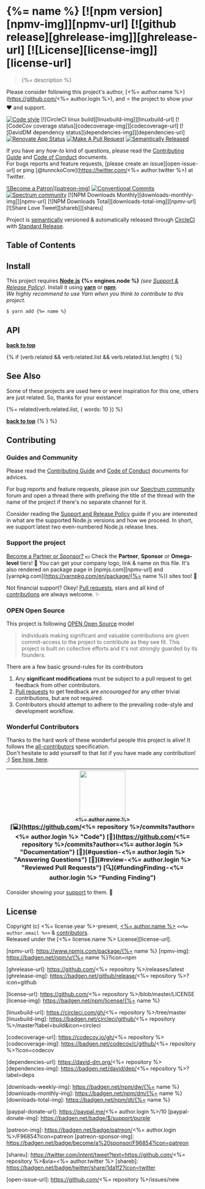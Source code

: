 # {%= name %} [![npm version][npmv-img]][npmv-url] [![github release][ghrelease-img]][ghrelease-url] [![License][license-img]][license-url]

> {%= description %}

Please consider following this project's author, [<%= author.name %>](https://github.com/<%= author.login %>), and :star: the project to show your :heart: and support.

<div id="thetop"></div>

[![Code style][codestyle-img]][codestyle-url]
[![CircleCI linux build][linuxbuild-img]][linuxbuild-url]
[![CodeCov coverage status][codecoverage-img]][codecoverage-url]
[![DavidDM dependency status][dependencies-img]][dependencies-url]
[![Renovate App Status][renovateapp-img]][renovateapp-url]
[![Make A Pull Request][prs-welcome-img]][prs-welcome-url]
[![Semantically Released][standard-release-img]][standard-release-url]

If you have any _how-to_ kind of questions, please read the [Contributing Guide](./CONTRIBUTING.md) and [Code of Conduct](./CODE_OF_CONDUCT.md) documents.  
For bugs reports and feature requests, [please create an issue][open-issue-url] or ping
[@tunnckoCore](https://twitter.com/<%= author.twitter %>) at Twitter.

[![Become a Patron][patreon-img]][patreon-url]
[![Conventional Commits][ccommits-img]][ccommits-url]
[![Spectrum community][spectrum-community-img]][spectrum-community-url]
[![NPM Downloads Monthly][downloads-monthly-img]][npmv-url]
[![NPM Downloads Total][downloads-total-img]][npmv-url]
[![Share Love Tweet][shareb]][shareu]

Project is [semantically](https://semver.org) versioned & automatically released through [CircleCI](https://circleci.com) with [Standard Release][standard-release-url].

<!-- Logo when needed:

<p align="center">
  <a href="https://github.com/<%= repository %>">
    <img src="./media/logo.png" width="85%">
  </a>
</p>

-->

## Table of Contents

<!-- toc -->

## Install

This project requires [**Node.js**](https://nodejs.org) **{%= engines.node %}** _(see [Support & Release Policy](https://github.com/tunnckoCoreLabs/support-release-policy))_. Install it using
[**yarn**](https://yarnpkg.com) or [**npm**](https://npmjs.com).  
_We highly recommend to use Yarn when you think to contribute to this project._

```bash
$ yarn add {%= name %}
```

## API

<!-- docks-start -->
<!-- docks-end -->

**[back to top](#thetop)**

{% if (verb.related && verb.related.list && verb.related.list.length) { %}

## See Also

Some of these projects are used here or were inspiration for this one, others are just related. So, thanks for your existance!

{%= related(verb.related.list, { words: 10 }) %}

**[back to top](#thetop)**
{% } %}

## Contributing

### Guides and Community

Please read the [Contributing Guide](./CONTRIBUTING.md) and [Code of Conduct](./CODE_OF_CONDUCT.md) documents for advices.

For bug reports and feature requests, please join our [Spectrum community][spectrum-community-url] forum and open a thread there with prefixing the title of the thread with the name of the project if there's no separate channel for it.

Consider reading the [Support and Release Policy](https://github.com/tunnckoCoreLabs/support-release-policy) guide if you are interested in what are the supported Node.js versions and how we proceed. In short, we support latest two even-numbered Node.js release lines.

### Support the project

[Become a Partner or Sponsor?][patreon-url] :dollar: Check the **Partner**, **Sponsor** or **Omega-level** tiers! :tada: You can get your company logo, link & name on this file. It's also rendered on package page in [npmjs.com][npmv-url] and [yarnpkg.com](https://yarnpkg.com/en/package/{%= name %}) sites too! :rocket:

Not financial support? Okey! [Pull requests](https://github.com/tunnckoCoreLabs/contributing#opening-a-pull-request), stars and all kind of [contributions](https://opensource.guide/how-to-contribute/#what-it-means-to-contribute) are always
welcome. :sparkles:

### OPEN Open Source

This project is following [OPEN Open Source](http://openopensource.org) model

> Individuals making significant and valuable contributions are given commit-access to the project to contribute as they see fit. This project is built on collective efforts and it's not strongly guarded by its founders.

There are a few basic ground-rules for its contributors

1. Any **significant modifications** must be subject to a pull request to get feedback from other contributors.
2. [Pull requests](https://github.com/tunnckoCoreLabs/contributing#opening-a-pull-request) to get feedback are _encouraged_ for any other trivial contributions, but are not required.
3. Contributors should attempt to adhere to the prevailing code-style and development workflow.

### Wonderful Contributors

Thanks to the hard work of these wonderful people this project is alive! It follows the
[all-contributors](https://github.com/kentcdodds/all-contributors) specification.  
Don't hesitate to add yourself to that list if you have made any contribution! ;) [See how,
here](https://github.com/jfmengels/all-contributors-cli#usage).

<!-- ALL-CONTRIBUTORS-LIST:START - Do not remove or modify this section -->
<!-- prettier-ignore -->
| [<img src="<%= author.avatar %>" width="120px;"/><br /><sub><b><%= author.name %></b></sub>](<%= author.url %>)<br />[💻](https://github.com/<%= repository %>/commits?author=<%= author.login %> "Code") [📖](https://github.com/<%= repository %>/commits?author=<%= author.login %> "Documentation") [💬](#question-<%= author.login %> "Answering Questions") [👀](#review-<%= author.login %> "Reviewed Pull Requests") [🔍](#fundingFinding-<%= author.login %> "Funding Finding") |
| :---: |

<!-- ALL-CONTRIBUTORS-LIST:END -->

Consider showing your [support](#support-the-project) to them. :sparkling_heart:

## License

Copyright (c) <%= license.year %>-present, [<%= author.name %>](<%= author.url %>) `<<%= author.email %>>` & [contributors](#wonderful-contributors).  
Released under the [<%= license.name %> License][license-url].

<!-- Heading badges -->

[npmv-url]: https://www.npmjs.com/package/{%= name %}
[npmv-img]: https://badgen.net/npm/v/{%= name %}?icon=npm

[ghrelease-url]: https://github.com/<%= repository %>/releases/latest
[ghrelease-img]: https://badgen.net/github/release/<%= repository %>?icon=github

[license-url]: https://github.com/<%= repository %>/blob/master/LICENSE
[license-img]: https://badgen.net/npm/license/{%= name %}

<!-- Front line badges -->

[codestyle-url]: https://github.com/airbnb/javascript
[codestyle-img]: https://badgen.net/badge/code%20style/airbnb/ff5a5f?icon=airbnb

[linuxbuild-url]: https://circleci.com/gh/<%= repository %>/tree/master
[linuxbuild-img]: https://badgen.net/circleci/github/<%= repository %>/master?label=build&icon=circleci

[codecoverage-url]: https://codecov.io/gh/<%= repository %>
[codecoverage-img]: https://badgen.net/codecov/c/github/<%= repository %>?icon=codecov

[dependencies-url]: https://david-dm.org/<%= repository %>
[dependencies-img]: https://badgen.net/david/dep/<%= repository %>?label=deps

[ccommits-url]: https://conventionalcommits.org/
[ccommits-img]: https://badgen.net/badge/conventional%20commits/v1.0.0/dfb317

[standard-release-url]: https://github.com/standard-release/standard-release
[standard-release-img]: https://badgen.net/badge/semantically/released/05c5ff

[spectrum-community-img]: https://badgen.net/badge/spectrum/community/7b16ff
[spectrum-community-url]: https://spectrum.chat/tunnckoCore

[downloads-weekly-img]: https://badgen.net/npm/dw/{%= name %}
[downloads-monthly-img]: https://badgen.net/npm/dm/{%= name %}
[downloads-total-img]: https://badgen.net/npm/dt/{%= name %}

[renovateapp-url]: https://renovatebot.com
[renovateapp-img]: https://badgen.net/badge/renovate/enabled/green

[prs-welcome-img]: https://badgen.net/badge/PRs/welcome/green
[prs-welcome-url]: http://makeapullrequest.com

[paypal-donate-url]: https://paypal.me/<%= author.login %>/10
[paypal-donate-img]: https://badgen.net/badge/$/support/purple

[patreon-url]: https://www.patreon.com/bePatron?u=5579781
[patreon-img]: https://badgen.net/badge/patreon/<%= author.login %>/F96854?icon=patreon
[patreon-sponsor-img]: https://badgen.net/badge/become/a%20sponsor/F96854?icon=patreon

[shareu]: https://twitter.com/intent/tweet?text=https://github.com/<%= repository %>&via=<%= author.twitter %>
[shareb]: https://badgen.net/badge/twitter/share/1da1f2?icon=twitter

[open-issue-url]: https://github.com/<%= repository %>/issues/new

